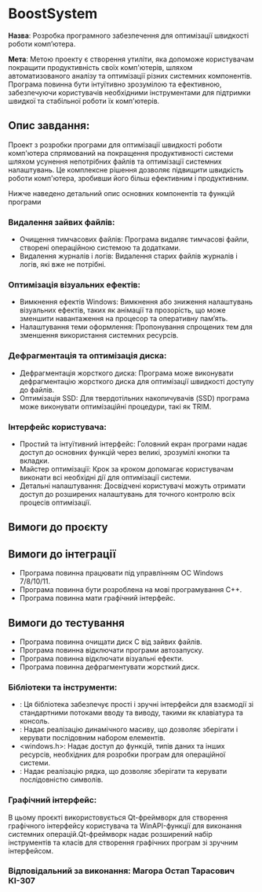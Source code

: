 # BoostSystem
**Назва**: Розробка програмного забезпечення для оптимізації швидкості роботи комп’ютера.

**Мета**: Метою проекту є створення утиліти, яка допоможе користувачам покращити продуктивність своїх комп'ютерів, шляхом автоматизованого аналізу та оптимізації різних системних компонентів. Програма повинна бути інтуїтивно зрозумілою та ефективною, забезпечуючи користувачів необхідними інструментами для підтримки швидкої та стабільної роботи їх комп'ютерів.

## Опис завдання:
Проект з розробки програми для оптимізації швидкості роботи комп'ютера спрямований на покращення продуктивності системи шляхом усунення непотрібних файлів та оптимізації системних налаштувань. Це комплексне рішення дозволяє підвищити швидкість роботи комп'ютера, зробивши його більш ефективним і продуктивним.

Нижче наведено детальний опис основних компонентів та функцій програми

### Видалення зайвих файлів:
- Очищення тимчасових файлів: Програма видаляє тимчасові файли, створені операційною системою та додатками.
- Видалення журналів і логів: Видалення старих файлів журналів і логів, які вже не потрібні.

### Оптимізація візуальних ефектів:
- Вимкнення ефектів Windows: Вимкнення або зниження налаштувань візуальних ефектів, таких як анімації та прозорість, що може зменшити навантаження на процесор та оперативну пам’ять.
- Налаштування теми оформлення: Пропонування спрощених тем для зменшення використання системних ресурсів.

### Дефрагментація та оптимізація диска:

- Дефрагментація жорсткого диска: Програма може виконувати дефрагментацію жорсткого диска для оптимізації швидкості доступу до файлів.
- Оптимізація SSD: Для твердотільних накопичувачів (SSD) програма може виконувати оптимізаційні процедури, такі як TRIM.

### Інтерфейс користувача:

- Простий та інтуїтивний інтерфейс: Головний екран програми надає доступ до основних функцій через великі, зрозумілі кнопки та вкладки.
- Майстер оптимізації: Крок за кроком допомагає користувачам виконати всі необхідні дії для оптимізації системи.
- Детальні налаштування: Досвідчені користувачі можуть отримати доступ до розширених налаштувань для точного контролю всіх процесів оптимізації.

## Вимоги до проєкту
## Вимоги до інтеграції
- Програма повинна працювати під управлінням ОС Windows 7/8/10/11.
- Програма повинна бути розроблена на мові програмування C++.
- Програма повинна мати графічний інтерфейс.

## Вимоги до тестування
- Програма повинна очищати диск С від зайвих файлів.
- Програма повинна відключати програми автозапуску.
- Програма повинна відключати візуальні ефекти.
- Програма повинна дефрагментувати жорсткий диск.

### Бібліотеки та інструменти:
- <iostream>: Ця бібліотека забезпечує прості і зручні інтерфейси для взаємодії зі стандартними потоками вводу та виводу, такими як клавіатура та консоль.
- <vector>: Надає реалізацію динамічного масиву, що дозволяє зберігати і керувати послідовним набором елементів.
- <windows.h>: Надає доступ до функцій, типів даних та інших ресурсів, необхідних для розробки програм для операційної системи.
- <string>: Надає реалізацію рядка, що дозволяє зберігати та керувати послідовністю символів.

### Графічний інтерфейс:
В цьому проєкті використовується Qt-фреймворк для створення графічного інтерфейсу користувача та WinAPI-функції для виконання системних операцій.Qt-фреймворк надає розширений набір інструментів та класів для створення графічних програм зі зручним інтерфейсом.

### Відповідальний за виконання: Магора Остап Тарасович КІ-307
